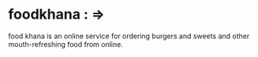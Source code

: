# foodkhana : =>

food khana is an online service for ordering burgers and sweets and other mouth-refreshing food from online.

